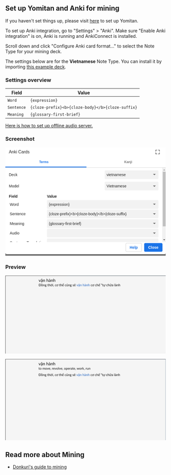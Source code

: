 ## Set up Yomitan and Anki for mining

If you haven't set things up, please visit [here](yomitan.md) to set up Yomitan. 

To set up Anki integration, go to "Settings" > "Anki". Make sure "Enable Anki integration" is on, Anki is running and AnkiConnect is installed.

Scroll down and click "Configure Anki card format..." to select the Note Type for your mining deck.

The settings below are for the **Vietnamese** Note Type. You can install it by importing [this example deck](assets/vietnamese.apkg).

### Settings overview

| Field | Value |
| --- | --- |
| `Word` | `{expression}` |
| `Sentence` | `{cloze-prefix}<b>{cloze-body}</b>{cloze-suffix}` |
| `Meaning` | `{glossary-first-brief}` |

[Here is how to set up offline audio server.](https://learnjapanese.moe/yomichan/#bonus-adding-forvo-extra-audio-source)

### Screenshot

![alt text](img/mining/template.png)

### Preview

![alt text](img/mining/anki-front-1.png)

![alt text](img/mining/anki-back-1.png)

## Read more about Mining
- [Donkuri's guide to mining](https://donkuri.github.io/learn-japanese/mining/)